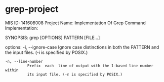 # grep-project
MIS ID: 141608008
Project Name: Implementation Of Grep Command 
Implementation:

SYNOPSIS:
       grep [OPTIONS] PATTERN [FILE...]

options:
 	-i, --ignore-case
              Ignore  case  distinctions  in  both  the  PATTERN and the input
              files.  (-i is specified by POSIX.)

	-n, --line-number
              Prefix  each  line of output with the 1-based line number within
              its input file. (-n is specified by POSIX.)
